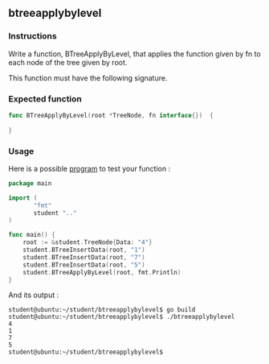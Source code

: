 ## btreeapplybylevel

### Instructions

Write a function, BTreeApplyByLevel, that applies the function given by fn to each node of the tree given by root.

This function must have the following signature.

### Expected function

```go
func BTreeApplyByLevel(root *TreeNode, fn interface{})  {
	
}

```

### Usage

Here is a possible [program](TODO-LINK) to test your function :

```go
package main

import (
       "fmt"
       student ".."
)

func main() {
	root := &student.TreeNode{Data: "4"}
	student.BTreeInsertData(root, "1")
	student.BTreeInsertData(root, "7")
	student.BTreeInsertData(root, "5")
	student.BTreeApplyByLevel(root, fmt.Println)
}
```

And its output :

```console
student@ubuntu:~/student/btreeapplybylevel$ go build
student@ubuntu:~/student/btreeapplybylevel$ ./btreeapplybylevel
4
1
7
5
student@ubuntu:~/student/btreeapplybylevel$ 
```
